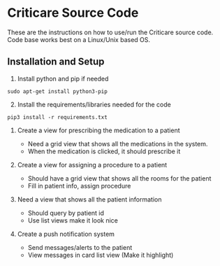 # Criticare Source Code
These are the instructions on how to use/run the Criticare source code. Code base works best on a Linux/Unix based OS. 


## Installation and Setup
1. Install python and pip if needed
```
sudo apt-get install python3-pip
```

2. Install the requirements/libraries needed for the code
```
pip3 install -r requirements.txt
```


1. Create a view for prescribing the medication to a patient
	* Need a grid view that shows all the medications in the system. 
	* When the medication is clicked, it should prescribe it

2. Create a view for assigning a procedure to a patient
	* Should have a grid view that shows all the rooms for the patient
	* Fill in patient info, assign procedure

3. Need a view that shows all the patient information
	* Should query by patient id
	* Use list views make it look nice

4. Create a push notification system
	* Send messages/alerts to the patient
	* View messages in card list view (Make it highlight)








